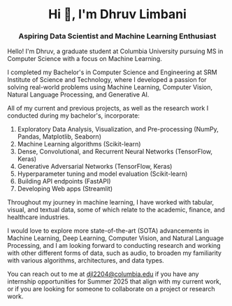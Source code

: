 <h1 align="center">Hi 👋, I'm Dhruv Limbani</h1>
<h3 align="center">Aspiring Data Scientist and Machine Learning Enthusiast</h3>

Hello! I'm Dhruv, a graduate student at Columbia University pursuing MS in Computer Science with a focus on Machine Learning.

I completed my Bachelor's in Computer Science and Engineering at SRM Institute of Science and Technology, where I developed a passion for solving real-world problems using Machine Learning, Computer Vision, Natural Language Processing, and Generative AI.

All of my current and previous projects, as well as the research work I conducted during my bachelor's, incorporate:
1) Exploratory Data Analysis, Visualization, and Pre-processing (NumPy, Pandas, Matplotlib, Seaborn)
2) Machine Learning algorithms (Scikit-learn)
3) Dense, Convolutional, and Recurrent Neural Networks (TensorFlow, Keras)
4) Generative Adversarial Networks (TensorFlow, Keras)
5) Hyperparameter tuning and model evaluation (Scikit-learn)
6) Building API endpoints (FastAPI)
7) Developing Web apps (Streamlit)

Throughout my journey in machine learning, I have worked with tabular, visual, and textual data, some of which relate to the academic, finance, and healthcare industries.

I would love to explore more state-of-the-art (SOTA) advancements in Machine Learning, Deep Learning, Computer Vision, and Natural Language Processing, and I am looking forward to conducting research and working with other different forms of data, such as audio, to broaden my familiarity with various algorithms, architectures, and data types.

You can reach out to me at djl2204@columbia.edu if you have any internship opportunities for Summer 2025 that align with my current work, or if you are looking for someone to collaborate on a project or research work.
